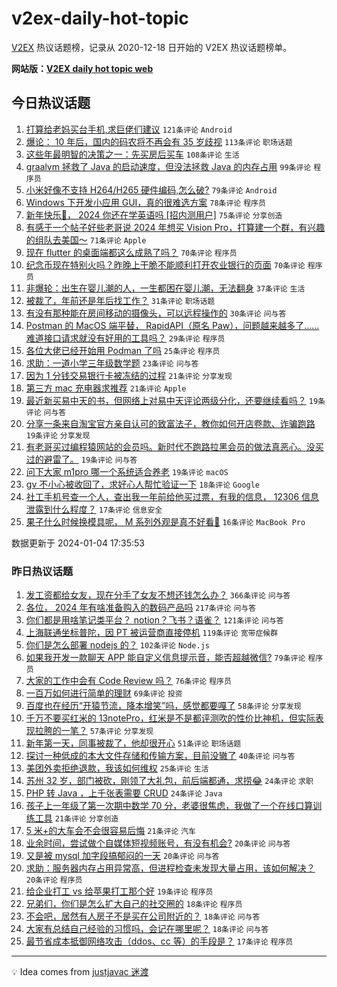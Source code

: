 # v2ex-daily-hot-topic

[V2EX](https://www.v2ex.com/) 热议话题榜，记录从 2020-12-18 日开始的 V2EX 热议话题榜单。

**网站版：[V2EX daily hot topic web](https://boojack.github.io/v2ex-daily-hot-topic-web/)**

## 今日热议话题

<!-- TODAY BEGIN -->

1. [打算给老妈买台手机,求巨佬们建议](https://www.v2ex.com/t/1005683) `121条评论` `Android`
1. [爆论： 10 年后，国内的码农将不再会有 35 岁歧视](https://www.v2ex.com/t/1005658) `113条评论` `职场话题`
1. [这些年最明智的决策之一：先买房后买车](https://www.v2ex.com/t/1005799) `108条评论` `生活`
1. [graalvm 拯救了 Java 的启动速度，但没法拯救 Java 的内存占用](https://www.v2ex.com/t/1005841) `99条评论` `程序员`
1. [小米好像不支持 H264/H265 硬件编码,怎么破?](https://www.v2ex.com/t/1005704) `79条评论` `Android`
1. [Windows 下开发小应用 GUI，真的很难选方案](https://www.v2ex.com/t/1005903) `78条评论` `程序员`
1. [新年快乐🎉， 2024 你还在学英语吗 [招内测用户]](https://www.v2ex.com/t/1005693) `75条评论` `分享创造`
1. [有感于一个帖子好些老哥说 2024 年想买 Vision Pro，打算建一个群，有兴趣的组队去美国～](https://www.v2ex.com/t/1005671) `71条评论` `Apple`
1. [现在 flutter 的桌面端都这么成熟了吗？](https://www.v2ex.com/t/1005711) `70条评论` `程序员`
1. [纪念币现在特别火吗？昨晚上干脆不能顺利打开农业银行的页面](https://www.v2ex.com/t/1005673) `70条评论` `程序员`
1. [非爆轮：出生在婴儿潮的人，一生都困在婴儿潮，无法翻身](https://www.v2ex.com/t/1005696) `37条评论` `生活`
1. [被裁了，年前还是年后找工作？](https://www.v2ex.com/t/1005875) `31条评论` `职场话题`
1. [有没有那种能在房间移动的摄像头，可以远程操作的](https://www.v2ex.com/t/1005664) `30条评论` `问与答`
1. [Postman 的 MacOS 端平替， RapidAPI（原名 Paw），问题越来越多了……难道接口请求就没有好用的工具吗？](https://www.v2ex.com/t/1005826) `29条评论` `程序员`
1. [各位大佬已经开始用 Podman 了吗](https://www.v2ex.com/t/1005667) `25条评论` `程序员`
1. [求助：一道小学三年级数学题](https://www.v2ex.com/t/1005710) `23条评论` `问与答`
1. [因为 1 分钱交易银行卡被冻结的过程](https://www.v2ex.com/t/1005869) `21条评论` `分享发现`
1. [第三方 mac 充电器求推荐](https://www.v2ex.com/t/1005686) `21条评论` `Apple`
1. [最近新买易中天的书，但网络上对易中天评论两级分化，还要继续看吗？](https://www.v2ex.com/t/1005906) `19条评论` `问与答`
1. [分享一条来自淘宝官方亲自认可的致富法子，教你如何开店卷款、诈骗跑路](https://www.v2ex.com/t/1005742) `19条评论` `分享发现`
1. [有老哥买过编程猿网站的会员吗。新时代不跑路拉黑会员的做法真恶心。没买过的避雷了。](https://www.v2ex.com/t/1005692) `19条评论` `问与答`
1. [问下大家 m1pro 哪一个系统适合养老](https://www.v2ex.com/t/1005670) `19条评论` `macOS`
1. [gv 不小心被收回了，求好心人帮忙验证一下](https://www.v2ex.com/t/1005902) `18条评论` `Google`
1. [社工手机号查一个人，查出我一年前给他买过票，有我的信息， 12306 信息泄露到什么程度？](https://www.v2ex.com/t/1005936) `17条评论` `信息安全`
1. [果子什么时候换模具呢， M 系列外观是真不好看👀](https://www.v2ex.com/t/1005941) `16条评论` `MacBook Pro`

数据更新于 2024-01-04 17:35:53

<!-- TODAY END -->

### 昨日热议话题

<!-- YESTERDAY BEGIN -->

1. [发工资都给女友，现在分手了女友不想还钱怎么办？](https://www.v2ex.com/t/1005356) `366条评论` `问与答`
1. [各位， 2024 年有啥准备购入的数码产品吗](https://www.v2ex.com/t/1005346) `217条评论` `问与答`
1. [你们都是用啥笔记类平台？ notion？飞书？语雀？](https://www.v2ex.com/t/1005393) `121条评论` `问与答`
1. [上海联通坐标普陀，因 PT 被运营商直接停机](https://www.v2ex.com/t/1005459) `119条评论` `宽带症候群`
1. [你们是怎么部署 nodejs 的？](https://www.v2ex.com/t/1005371) `102条评论` `Node.js`
1. [如果我开发一款聊天 APP 能自定义信息提示音，能否超越微信?](https://www.v2ex.com/t/1005514) `79条评论` `程序员`
1. [大家的工作中会有 Code Review 吗？](https://www.v2ex.com/t/1005441) `76条评论` `程序员`
1. [一百万如何进行简单的理财](https://www.v2ex.com/t/1005508) `69条评论` `投资`
1. [百度也在经历“开猿节流，降本增笑”吗，感觉都要嘎了](https://www.v2ex.com/t/1005379) `58条评论` `分享发现`
1. [千万不要买红米的 13notePro，红米是不是都评测吹的性价比神机，但实际表现拉胯的一笔？](https://www.v2ex.com/t/1005390) `57条评论` `分享发现`
1. [新年第一天，同事被裁了，他却很开心](https://www.v2ex.com/t/1005355) `51条评论` `职场话题`
1. [探讨一种低成的本大文件存储和传输方案，目前没辙了](https://www.v2ex.com/t/1005613) `40条评论` `问与答`
1. [美团外卖拒绝退款，我该如何维权](https://www.v2ex.com/t/1005454) `25条评论` `生活`
1. [苏州 32 岁，部门被砍，刚领了大礼包，前后端都通，求捞😂](https://www.v2ex.com/t/1005468) `24条评论` `求职`
1. [PHP 转 Java ，上千张表需要 CRUD](https://www.v2ex.com/t/1005420) `24条评论` `Java`
1. [孩子上一年级了第一次期中数学 70 分，老婆很焦虑，我做了一个在线口算训练工具](https://www.v2ex.com/t/1005563) `21条评论` `分享创造`
1. [5 米+的大车会不会很容易后悔](https://www.v2ex.com/t/1005461) `21条评论` `汽车`
1. [业余时间，尝试做个自媒体短视频账号，有没有机会?](https://www.v2ex.com/t/1005546) `20条评论` `问与答`
1. [又是被 mysql 加字段搞郁闷的一天](https://www.v2ex.com/t/1005389) `20条评论` `问与答`
1. [求助：服务器内存占用异常高，但进程检查未发现大量占用，该如何解决？](https://www.v2ex.com/t/1005365) `20条评论` `程序员`
1. [给企业打工 vs 给苹果打工那个好](https://www.v2ex.com/t/1005378) `19条评论` `程序员`
1. [兄弟们，你们是怎么扩大自己的社交圈的](https://www.v2ex.com/t/1005446) `18条评论` `程序员`
1. [不会吧，居然有人房子不是买在公司附近的？](https://www.v2ex.com/t/1005414) `18条评论` `问与答`
1. [大家有总结自己经验的习惯吗，会记在哪里呢？](https://www.v2ex.com/t/1005359) `18条评论` `问与答`
1. [最节省成本抵御网络攻击（ddos、cc 等）的手段是？](https://www.v2ex.com/t/1005595) `17条评论` `程序员`

<!-- YESTERDAY END -->

---

💡 Idea comes from [justjavac 迷渡](https://github.com/justjavac/)
